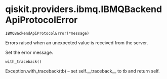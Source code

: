 <span id="qiskit-providers-ibmq-ibmqbackendapiprotocolerror" />

# qiskit.providers.ibmq.IBMQBackendApiProtocolError



`IBMQBackendApiProtocolError(*message)`

Errors raised when an unexpected value is received from the server.

Set the error message.



`with_traceback()`

Exception.with\_traceback(tb) – set self.\_\_traceback\_\_ to tb and return self.
